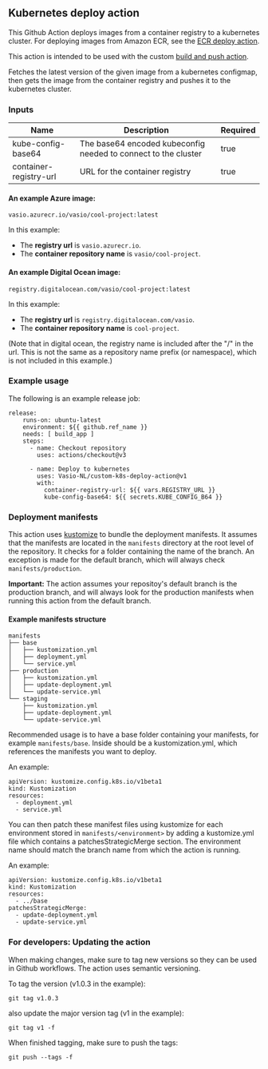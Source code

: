 ## Kubernetes deploy action

This Github Action deploys images from a container registry to a kubernetes cluster.
For deploying images from Amazon ECR, see the [ECR deploy action](https://github.com/Vasio-NL/custom-k8s-deploy-ECR-action).

This action is intended to be used with the custom [build and push action](https://github.com/Vasio-NL/custom-build-and-push-action).

Fetches the latest version of the given image from a kubernetes configmap, then gets the image from the container registry and pushes it to the kubernetes cluster.

### Inputs

| Name                    | Description | Required |
|-------------------------| --- | --- |
| kube-config-base64      | The base64 encoded kubeconfig needed to connect to the cluster | true |
| container-registry-url  | URL for the container registry | true |

#### An example Azure image:

`vasio.azurecr.io/vasio/cool-project:latest`

In this example:
- The <b>registry url</b> is `vasio.azurecr.io`.
- The <b>container repository name</b> is `vasio/cool-project`.

#### An example Digital Ocean image:

`registry.digitalocean.com/vasio/cool-project:latest`

In this example:
- The <b>registry url</b> is `registry.digitalocean.com/vasio`.
- The <b>container repository name</b> is `cool-project`.

(Note that in digital ocean, the registry name is included after the \"/\" in the url. This is not the same as a repository name prefix (or namespace), which is not included in this example.)


### Example usage

The following is an example release job:

```
release:
    runs-on: ubuntu-latest
    environment: ${{ github.ref_name }}
    needs: [ build_app ]
    steps:
      - name: Checkout repository
        uses: actions/checkout@v3

      - name: Deploy to kubernetes
        uses: Vasio-NL/custom-k8s-deploy-action@v1
        with:
          container-registry-url: ${{ vars.REGISTRY_URL }}
          kube-config-base64: ${{ secrets.KUBE_CONFIG_B64 }}
```
### Deployment manifests

This action uses [kustomize](https://kustomize.io/) to bundle the deployment manifests. It assumes that the manifests are located in the `manifests` directory at the root level of the repository.
It checks for a folder containing the name of the branch. An exception is made for the default branch, which will always check `manifests/production`.

<b>Important:</b> The action assumes your repositoy's default branch is the production branch, and will always look for the production manifests when running this action from the default branch.


#### Example manifests structure

```
manifests
├── base
│   ├── kustomization.yml
│   ├── deployment.yml
│   └── service.yml
├── production
│   ├── kustomization.yml
│   ├── update-deployment.yml
│   └── update-service.yml
└── staging
    ├── kustomization.yml
    ├── update-deployment.yml
    └── update-service.yml
```

Recommended usage is to have a base folder containing your manifests, for example `manifests/base`.
Inside should be a kustomization.yml, which references the manifests you want to deploy.

An example:

```
apiVersion: kustomize.config.k8s.io/v1beta1
kind: Kustomization
resources:
  - deployment.yml
  - service.yml
```

You can then patch these manifest files using kustomize for each environment stored in `manifests/<environment>` by adding a kustomize.yml file which contains a patchesStrategicMerge section.
The environment name should match the branch name from which the action is running.

An example:

```
apiVersion: kustomize.config.k8s.io/v1beta1
kind: Kustomization
resources:
  - ../base
patchesStrategicMerge:
  - update-deployment.yml
  - update-service.yml
```



### For developers: Updating the action
When making changes, make sure to tag new versions so they can be used in Github workflows. The action uses semantic versioning.

To tag the version (v1.0.3 in the example):

`git tag v1.0.3`

also update the major version tag (v1 in the example):

`git tag v1 -f`

When finished tagging, make sure to push the tags:

`git push --tags -f`
